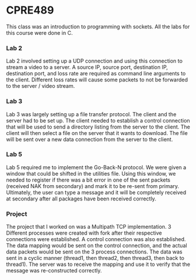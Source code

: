 # CPRE489

This class was an introduction to programming with sockets. All the labs for this course were done in C.

### Lab 2

Lab 2 involved setting up a UDP connection and using this connection to stream a video to a server. A source IP, source port, destination IP, destination port,
and loss rate are required as command line arguments to the client. Different loss rates will cause some packets to not be forwarded to the server / video stream.

### Lab 3

Lab 3 was largely setting up a file transfer protocol. The client and the server had to be set up. The client needed to establish a control connection that will be
used to send a directory listing from the server to the client. The client will then select a file on the server that it wants to download. The file will be sent over
a new data connection from the server to the client.

### Lab 5

Lab 5 required me to implement the Go-Back-N protocol. We were given a window that could be shifted in the utilities file. Using this window, we needed to register if
there was a bit error in one of the sent packets (received NAK from secondary) and mark it to be re-sent from primary. Ultimately, the user can type a message and it will
be completely received at secondary after all packages have been received correctly.

### Project

The project that I worked on was a Multipath TCP implementation. 3 Different processes were created with fork after their respective connections were established. A control
connection was also established. The data mapping would be sent on the control connection, and the actual data packets would be sent on the 3 process connections. The data
was sent in a cyclic manner (thread1, then thread2, then thread3, then back to thread1). The server was to receive the mapping and use it to verify that the message was
re-constructed correctly.
